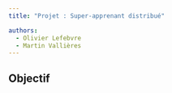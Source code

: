 ```yaml
---
title: "Projet : Super-apprenant distribué"

authors:
  - Olivier Lefebvre
  - Martin Vallières
---
```


## Objectif


